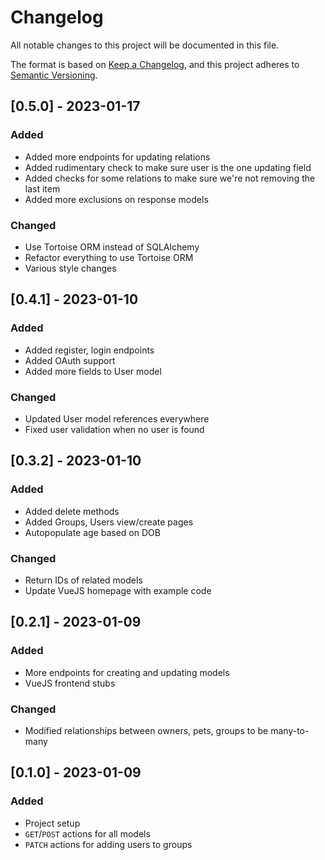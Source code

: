 # Changelog

All notable changes to this project will be documented in this file.

The format is based on [Keep a Changelog](https://keepachangelog.com/en/1.0.0/),
and this project adheres to [Semantic Versioning](https://semver.org/spec/v2.0.0.html).

## [0.5.0] - 2023-01-17
### Added
- Added more endpoints for updating relations
- Added rudimentary check to make sure user is the one updating field
- Added checks for some relations to make sure we're not removing the last item
- Added more exclusions on response models
### Changed
- Use Tortoise ORM instead of SQLAlchemy
- Refactor everything to use Tortoise ORM
- Various style changes

## [0.4.1] - 2023-01-10
### Added
- Added register, login endpoints
- Added OAuth support
- Added more fields to User model
### Changed
- Updated User model references everywhere
- Fixed user validation when no user is found

## [0.3.2] - 2023-01-10
### Added
- Added delete methods
- Added Groups, Users view/create pages
- Autopopulate age based on DOB
### Changed
- Return IDs of related models
- Update VueJS homepage with example code

## [0.2.1] - 2023-01-09
### Added
- More endpoints for creating and updating models
- VueJS frontend stubs
### Changed
- Modified relationships between owners, pets, groups to be many-to-many

## [0.1.0] - 2023-01-09
### Added
- Project setup
- `GET`/`POST` actions for all models
- `PATCH` actions for adding users to groups
